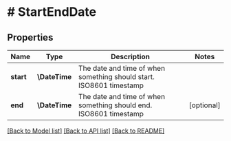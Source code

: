 # # StartEndDate

## Properties

Name | Type | Description | Notes
------------ | ------------- | ------------- | -------------
**start** | **\DateTime** | The date and time of when something should start. ISO8601 timestamp |
**end** | **\DateTime** | The date and time of when something should end. ISO8601 timestamp | [optional]

[[Back to Model list]](../../README.md#models) [[Back to API list]](../../README.md#endpoints) [[Back to README]](../../README.md)
